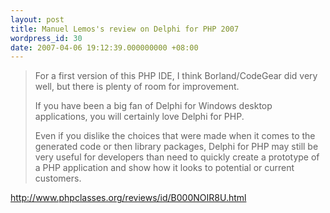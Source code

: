```yaml
---
layout: post
title: Manuel Lemos's review on Delphi for PHP 2007
wordpress_id: 30
date: 2007-04-06 19:12:39.000000000 +08:00
---
```

<blockquote>For a first version of this PHP IDE, I think Borland/CodeGear did very well, but there is plenty of room for improvement.

If you have been a big fan of Delphi for Windows desktop applications, you will certainly love Delphi for PHP.

Even if you dislike the choices that were made when it comes to the generated code or then library packages, Delphi for PHP may still be very useful for developers than need to quickly create a prototype of a PHP application and show how it looks to potential or current customers.</blockquote>

<a href="http://www.phpclasses.org/reviews/id/B000NOIR8U.html"  title="http://www.phpclasses.org/reviews/id/B000NOIR8U.html">http://www.phpclasses.org/reviews/id/B000NOIR8U.html</a>
